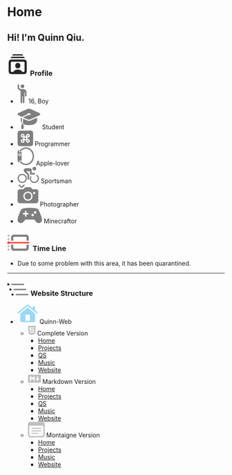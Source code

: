 <link rel="stylesheet" type="text/css" href="/css/page.css" />
<link rel="stylesheet" type="text/css" href="/css/text.css" />

# Home
## Hi! I'm Quinn Qiu.
### ![](/images/svgs/primary/person.crop.rectangle.stack.svg) Profile
- ![](/images/svgs/secondary/figure.wave.svg) 16, Boy
- ![](/images/svgs/secondary/graduationcap.fill.svg) Student
- ![](/images/svgs/secondary/command.square.fill.svg) Programmer
- ![](/images/svgs/secondary/applewatch.side.right.svg) Apple-lover
- ![](/images/svgs/secondary/figure.outdoor.cycle.svg) Sportsman
- ![](/images/svgs/secondary/camera.shutter.button.fill.svg) Photographer
- ![](/images/svgs/secondary/gamecontroller.fill.svg) Minecraftor

### ![](/images/svgs/primary/calendar.day.timeline.left.svg) Time Line
- <span class="com">Due to some problem with this area, it has been quarantined. </span>

---

### ![](/images/svgs/primary/list.bullet.indent.svg) Website Structure
- ![](/images/svgs/secondary/house.fill.svg) Quinn-Web
    - ![](/images/svgs/tertiary/html5.svg) Complete Version
	    - [Home](https://quinn0823.github.io/)
        - [Projects](https://quinn0823.github.io/projects/)
        - [QS](https://quinn0823.github.io/qs/)
        - [Music](https://quinn0823.github.io/music/)
        - [Website](https://quinn0823.github.io/website/)
    - ![](/images/svgs/tertiary/markdown.svg) Markdown Version
	    - [Home](https://quinn0823.github.io/markdown/)
        - [Projects](https://quinn0823.github.io/markdown/projects/)
        - [QS](https://quinn0823.github.io/markdown/qs/)
        - [Music](https://quinn0823.github.io/markdown/music/)
        - [Website](https://quinn0823.github.io/markdown/website/)
    - ![](/images/svgs/tertiary/note.text.svg) Montaigne Version
	    - [Home](https://quinn0823.montaigne.io/)
        - [Projects](https://quinn0823.montaigne.io/projects/)
        - [Music](https://quinn0823.montaigne.io/music/)
        - [Website](https://quinn0823.montaigne.io/website/)